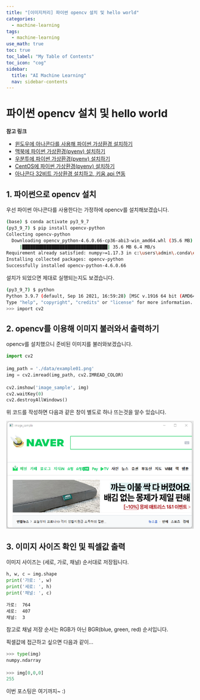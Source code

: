 ```yaml
---
title: "[이미지처리] 파이썬 opencv 설치 및 hello world" 
categories:
  - machine-learning
tags:
  - machine-learning
use_math: true
toc: true
toc_label: "My Table of Contents"
toc_icon: "cog"
sidebar:
  title: "AI Machine Learning"
  nav: sidebar-contents
---
```


# 파이썬 opencv 설치 및 hello world

**참고 링크**

* [윈도우에 아나콘다를 사용해 파이썬 가상환경 설치하기](https://losskatsu.github.io/programming/py-conda/)
* [맥북에 파이썬 가상환경(pyenv) 설치하기](https://losskatsu.github.io/it-infra/pyenv-osx/)
* [우분투에 파이썬 가상환경(pyenv) 설치하기](https://losskatsu.github.io/programming/pyenv/)
* [CentOS에 파이썬 가상환경(pyenv) 설치하기](https://losskatsu.github.io/it-infra/pyenv-centos6/)
* [아나콘다 32비트 가상환경 설치하고, 키움 api 연동](https://losskatsu.github.io/it-infra/conda32/)


## 1. 파이썬으로 opencv 설치

우선 파이썬 아나콘다를 사용한다는 가정하에 opencv를 설치해보겠습니다. 


```bash
(base) $ conda activate py3_9_7
(py3_9_7) $ pip install opencv-python
Collecting opencv-python
  Downloading opencv_python-4.6.0.66-cp36-abi3-win_amd64.whl (35.6 MB)
     |████████████████████████████████| 35.6 MB 6.4 MB/s
Requirement already satisfied: numpy>=1.17.3 in c:\users\admin\.conda\envs\py3_9_7\lib\site-packages (from opencv-python) (1.22.4)
Installing collected packages: opencv-python
Successfully installed opencv-python-4.6.0.66 
```

설치가 되었으면 제대로 실행되는지도 보겠습니다. 

```bash
(py3_9_7) $ python
Python 3.9.7 (default, Sep 16 2021, 16:59:28) [MSC v.1916 64 bit (AMD64)] :: Anaconda, Inc. on win32
Type "help", "copyright", "credits" or "license" for more information.
>>> import cv2
```

## 2. opencv를 이용해 이미지 불러와서 출력하기 


opencv를 설치했으니 준비된 이미지를 불러와보겠습니다. 

```python
import cv2

img_path = './data/example01.png'
img = cv2.imread(img_path, cv2.IMREAD_COLOR)

cv2.imshow('image_sample', img)
cv2.waitKey(0)
cv2.destroyAllWindows()
```

위 코드를 작성하면 다음과 같은 창이 별도로 하나 뜨는것을 알수 있습니다. 

<center><img src="/assets/images/ml/opencv/01/opencv01.png" width="800"></center>


## 3. 이미지 사이즈 확인 및 픽셀값 출력

이미지 사이즈는 (세로, 가로, 채널) 순서대로 저장됩니다. 

```python
h, w, c = img.shape
print('가로: ', w)
print('세로: ', h)
print('채널: ', c)
```
```
가로:  764
세로:  407
채널:  3
```

참고로 채널 저장 순서는 RGB가 아닌 BGR(blue, green, red) 순서입니다. 

픽셀값에 접근하고 싶으면 다음과 같이...

```python
>>> type(img)
numpy.ndarray

>>> img[0,0,0]
255
```

이번 포스팅은 여기까지~ :)
